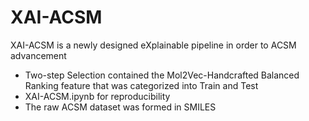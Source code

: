 # XAI-ACSM
XAI-ACSM is a newly designed eXplainable pipeline in order to ACSM advancement

- Two-step Selection contained the Mol2Vec-Handcrafted Balanced Ranking feature that was categorized into Train and Test 
- XAI-ACSM.ipynb for reproducibility
- The raw ACSM dataset was formed in SMILES
